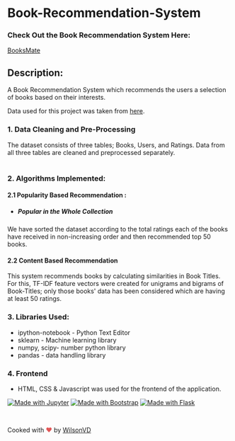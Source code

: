 # Book-Recommendation-System

### Check Out the Book Recommendation System Here:
<a href="https://books-mate.herokuapp.com/">BooksMate</a>
## Description:
<p>A Book Recommendation System which recommends the users a selection of books based on their interests.</p>
<p>Data used for this project was taken from <a href="https://www.kaggle.com/datasets/arashnic/book-recommendation-dataset">here</a>.</p>

### 1. Data Cleaning and Pre-Processing
The dataset consists of three tables; Books, Users, and Ratings. Data from all three tables are cleaned and preprocessed separately.<br><br>

### 2. Algorithms Implemented:
#### 2.1 Popularity Based Recommendation :

* ##### Popular in the Whole Collection <br>
We have sorted the dataset according to the total ratings each of the books have received in non-increasing order and then recommended top 50 books.

#### 2.2 Content Based Recommendation
This system recommends books by calculating similarities in Book Titles. For this, TF-IDF feature vectors were created for unigrams and bigrams of Book-Titles; only those books' data has been considered which are having at least 50 ratings.

### 3. Libraries Used:

* ipython-notebook - Python Text Editor
* sklearn - Machine learning library
* numpy, scipy- number python library
* pandas - data handling library

### 4. Frontend

* HTML, CSS & Javascript was used for the frontend of the application.


[![Made with Jupyter](https://img.shields.io/badge/Made%20with-Jupyter-orange?style=for-the-badge&logo=Jupyter)](https://jupyter.org/try)
[![Made with Bootstrap](https://img.shields.io/badge/UI%20build%20with-Bootstrap-purple?style=for-the-badge&logo=Bootstrap)](https://getbootstrap.com/)
[![Made with Flask](https://img.shields.io/badge/WebApp%20made%20with-Flask-yellow?style=for-the-badge&logo=flask)](https://flask.palletsprojects.com/en/2.1.x/)

<br>

Cooked with <span style="color: #e25555;">&#9829;</span> by [WilsonVD](https://github.com/Wilson0406)
